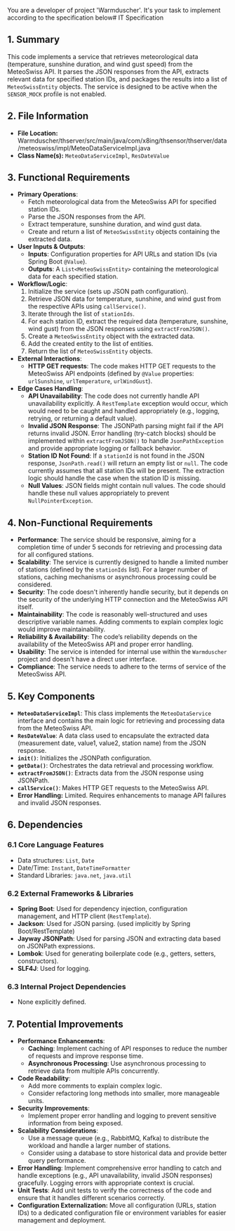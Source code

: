You are a developer of project 'Warmduscher'. It's your task to implement according to the specification below# IT Specification

## 1. Summary

This code implements a service that retrieves meteorological data (temperature, sunshine duration, and wind gust speed) from the MeteoSwiss API.  It parses the JSON responses from the API, extracts relevant data for specified station IDs, and packages the results into a list of `MeteoSwissEntity` objects.  The service is designed to be active when the `SENSOR_MOCK` profile is not enabled.

## 2. File Information

- **File Location:** Warmduscher/thserver/src/main/java/com/x8ing/thsensor/thserver/data/meteoswiss/impl/MeteoDataServiceImpl.java
- **Class Name(s):** `MeteoDataServiceImpl`, `ResDateValue`

## 3. Functional Requirements

- **Primary Operations**: 
    - Fetch meteorological data from the MeteoSwiss API for specified station IDs.
    - Parse the JSON responses from the API.
    - Extract temperature, sunshine duration, and wind gust data.
    - Create and return a list of `MeteoSwissEntity` objects containing the extracted data.
- **User Inputs & Outputs**:
    - **Inputs**: Configuration properties for API URLs and station IDs (via Spring Boot `@Value`).
    - **Outputs**: A `List<MeteoSwissEntity>` containing the meteorological data for each specified station.
- **Workflow/Logic**:
    1. Initialize the service (sets up JSON path configuration).
    2. Retrieve JSON data for temperature, sunshine, and wind gust from the respective APIs using `callService()`.
    3. Iterate through the list of `stationIds`.
    4. For each station ID, extract the required data (temperature, sunshine, wind gust) from the JSON responses using `extractFromJSON()`.
    5. Create a `MeteoSwissEntity` object with the extracted data.
    6. Add the created entity to the list of entities.
    7. Return the list of `MeteoSwissEntity` objects.
- **External Interactions**:
    - **HTTP GET requests**:  The code makes HTTP GET requests to the MeteoSwiss API endpoints (defined by `@Value` properties: `urlSunshine`, `urlTemperature`, `urlWindGust`).
- **Edge Cases Handling**:
    - **API Unavailability**:  The code does not currently handle API unavailability explicitly.  A `RestTemplate` exception would occur, which would need to be caught and handled appropriately (e.g., logging, retrying, or returning a default value).
    - **Invalid JSON Response**:  The JSONPath parsing might fail if the API returns invalid JSON.  Error handling (try-catch blocks) should be implemented within `extractFromJSON()` to handle `JsonPathException` and provide appropriate logging or fallback behavior.
    - **Station ID Not Found**: If a `stationId` is not found in the JSON response, `JsonPath.read()` will return an empty list or `null`.  The code currently assumes that all station IDs will be present. The extraction logic should handle the case when the station ID is missing.
    - **Null Values**: JSON fields might contain null values. The code should handle these null values appropriately to prevent `NullPointerException`.

## 4. Non-Functional Requirements

- **Performance**: The service should be responsive, aiming for a completion time of under 5 seconds for retrieving and processing data for all configured stations.
- **Scalability**: The service is currently designed to handle a limited number of stations (defined by the `stationIds` list).  For a larger number of stations, caching mechanisms or asynchronous processing could be considered.
- **Security**: The code doesn't inherently handle security, but it depends on the security of the underlying HTTP connection and the MeteoSwiss API itself.
- **Maintainability**: The code is reasonably well-structured and uses descriptive variable names.  Adding comments to explain complex logic would improve maintainability.
- **Reliability & Availability**: The code’s reliability depends on the availability of the MeteoSwiss API and proper error handling.
- **Usability**: The service is intended for internal use within the `Warmduscher` project and doesn't have a direct user interface.
- **Compliance**: The service needs to adhere to the terms of service of the MeteoSwiss API.

## 5. Key Components

- **`MeteoDataServiceImpl`**: This class implements the `MeteoDataService` interface and contains the main logic for retrieving and processing data from the MeteoSwiss API.
- **`ResDateValue`**: A data class used to encapsulate the extracted data (measurement date, value1, value2, station name) from the JSON response.
- **`init()`**: Initializes the JSONPath configuration.
- **`getData()`**: Orchestrates the data retrieval and processing workflow.
- **`extractFromJSON()`**: Extracts data from the JSON response using JSONPath.
- **`callService()`**: Makes HTTP GET requests to the MeteoSwiss API.
- **Error Handling:** Limited. Requires enhancements to manage API failures and invalid JSON responses.

## 6. Dependencies

### 6.1 Core Language Features
- Data structures: `List`, `Date`
- Date/Time: `Instant`, `DateTimeFormatter`
- Standard Libraries: `java.net`, `java.util`

### 6.2 External Frameworks & Libraries
- **Spring Boot**: Used for dependency injection, configuration management, and HTTP client (`RestTemplate`).
- **Jackson**: Used for JSON parsing. (used implicitly by Spring Boot/RestTemplate)
- **Jayway JSONPath**: Used for parsing JSON and extracting data based on JSONPath expressions.
- **Lombok**: Used for generating boilerplate code (e.g., getters, setters, constructors).
- **SLF4J**: Used for logging.

### 6.3 Internal Project Dependencies
- None explicitly defined.

## 7. Potential Improvements

- **Performance Enhancements**:
    - **Caching**: Implement caching of API responses to reduce the number of requests and improve response time.
    - **Asynchronous Processing**: Use asynchronous processing to retrieve data from multiple APIs concurrently.
- **Code Readability**:
    - Add more comments to explain complex logic.
    - Consider refactoring long methods into smaller, more manageable units.
- **Security Improvements**:
    - Implement proper error handling and logging to prevent sensitive information from being exposed.
- **Scalability Considerations**:
    - Use a message queue (e.g., RabbitMQ, Kafka) to distribute the workload and handle a larger number of stations.
    - Consider using a database to store historical data and provide better query performance.
- **Error Handling**: Implement comprehensive error handling to catch and handle exceptions (e.g., API unavailability, invalid JSON responses) gracefully. Logging errors with appropriate context is crucial.
- **Unit Tests**: Add unit tests to verify the correctness of the code and ensure that it handles different scenarios correctly.
- **Configuration Externalization:** Move all configuration (URLs, station IDs) to a dedicated configuration file or environment variables for easier management and deployment.